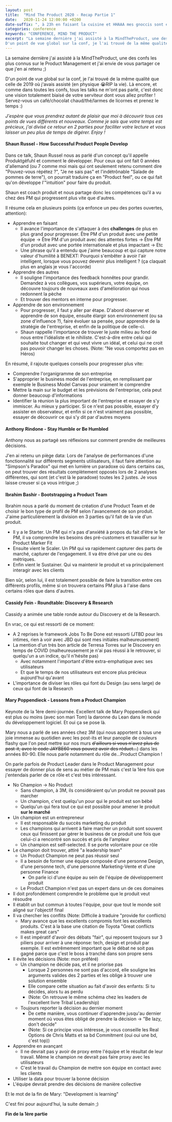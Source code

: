 ```yaml
---
layout: post
title:  "Mind The Product 2020 - Recap Partie 1"
date:   2020-11-24 12:00:00 +0200
date-suffix: ", à 23h en faisant la cuisine et HHAAA mes gnoccis sont en train de cramer"
categories: conference
keywords: "CONFERENCE, MIND THE PRODUCT"
excerpt: "La semaine dernière j'ai assisté à la MindTheProduct, une des confs les plus connus sur le Product Management et j'ai envie de vous partager ce que j'en ai retenu ;)
D'un point de vue global sur la conf, je l'ai trouvé de la même qualité que..."
---
```


La semaine dernière j'ai assisté à la MindTheProduct, une des confs les plus connus sur le Product Management et j'ai envie de vous partager ce que j'en ai retenu ;)  

D'un point de vue global sur la conf, je l'ai trouvé de la même qualité que celle de 2019 où j'avais assisté (en physique 😭RIP la vie). Là encore, et comme dans toutes les confs, tous les talks ne m'ont pas parlé, c'est donc une vision totalement biaisé de votre serviteur dont vous allez profiter ! Servez-vous un café/chocolat chaud/thé/larmes de licornes et prenez le temps :)  

*J'espère que vous prendrez autant de plaisir que moi à découvrir tous ces points de vues différents et nouveaux. Comme je sais que votre temps est précieux, j'ai divisé ce retour en 2 parties pour faciliter votre lecture et vous laisser un peu plus de temps de digérer. Enjoy !*  

#### Shaun Russel - How Successful Product People Develop  

Dans ce talk, Shaun Russel nous as parlé d'un concept qu'il appelle Produktgëfuhl et comment le développer. Pour ceux qui ont fait 0 années d'allemand (ou 7 comme moi mais qui ont seulement retenu comment dire "Pouvez-vous répétez ?", "Je ne sais pas" et l'indétrônable "Salade de pommes de terre"), on pourrait traduire ça en "Product feel", ou ce qui fait qu'on développe l'"intuition" pour faire du produit.  

Shaun est coach produit et nous partage donc les compétences qu'il a vu chez des PM qui progressent plus vite que d'autres.  

Il résume cela en plusieurs points (ça enfonce un peu des portes ouvertes, attention):  

- Apprendre en faisant
    - Il avance l'importance de s'attaquer à des **challenges** de plus en plus grand pour progresser. Être PM d'un produit avec une petite équipe → Être PM d'un produit avec des attentes fortes → Être PM d'un produit avec une portée internationale et plus impactant → Etc
    - Une phrase qu'il a entendu que j'aime beaucoup et qui capture notre valeur d'humilité à BENEXT: Pourquoi s'embêter à avoir l'air intelligent, lorsque vous pouvez devenir plus intelligent ? (ça claquait plus en anglais je vous l'accorde)
- Apprendre des autres
    - Il souligne l'importance des feedback honnêtes pour grandir. Demandez à vos collègues, vos supérieurs, votre équipe, on découvre toujours de nouveaux axes d'amélioration qui nous redonnent la pèche
    - Et trouver des mentors en interne pour progresser.
- Apprendre de son environnement
    - Pour progresser, il faut y aller par étape. D'abord observer et apprendre de son équipe, ensuite élargir son environnement (ou sa zone d'influence ?), faire évoluer sa pensée, pour apprendre de la stratégie de l'entreprise, et enfin de la politique de celle-ci.
    - Shaun rappelle l'importance de trouver le juste milieu au fond de nous entre l'idéaliste et le nihiliste. C'est-à-dire entre celui qui souhaite tout changer et qui veut vivre un idéal, et celui qui ne croit pas pouvoir changer les choses. (Note: "Ne vous comportez pas en Héros)

En résumé, il rajoute quelques conseils pour progresser plus vite:  

- Comprendre l'organigramme de son entreprise
- S'approprier le business model de l'entreprise, en remplissant par exemple le Business Model Canvas pour vraiment le comprendre
- Mettre la main sur le budget et les prévisions de l'entreprise, cela peut donner beaucoup d'informations
- Identifier la réunion la plus important de l'entreprise et essayer de s'y immiscer. Au mieux y participer. Si ce n'est pas possible, essayer d'y assister en observateur, et enfin si ce n'est vraiment pas possible, essayer de découvrir ce qui s'y dit par d'autres moyens

#### Anthony Rindone - Stay Humble or Be Humbled

Anthony nous as partagé ses réflexions sur comment prendre de meilleures décisions.  

J'en ai retenu un piège data: Lors de l'analyse de performances d'une fonctionnalité sur différents segments utilisateurs, il faut faire attention au "Simpson's Paradox" qui met en lumière un paradoxe où dans certains cas, on peut trouver des résultats complètement opposés lors de 2 analyses différentes, qui sont (et c'est là le paradoxe) toutes les 2 justes. Je vous laisse creuser si ça vous intrigue ;)  

#### Ibrahim Bashir - Bootstrapping a Product Team

Ibrahim nous a parlé du moment de création d'une Product Team et de choisir le bon type de profil de PM selon l'avancement de son produit.   
J'aime particulièrement la division en 3 parties qu'il fait de la vie d'un produit.  

- Il y a le Starter. Un PM qui n'a pas d'anxiété à propos du fait d'être le 1er PM, il va comprendre les besoins des pré-customers et travailler sur le Product Marker Fit
- Ensuite vient le Scaler. Un PM qui va rapidement capturer des parts de marché, capturer de l'engagement. Il va être drivé par une ou des métriques.
- Enfin vient le Sustainer. Qui va maintenir le produit et va principalement interagir avec les clients

Bien sûr, selon lui, il est totalement possible de faire la transition entre ces différents profils, même si on trouvera certains PM plus à l'aise dans certains rôles que dans d'autres.  

#### Cassidy Fein - Roundtable: Discovery & Research

Cassidy a animée une table ronde autour du Discovery et de la Research.  

En vrac, ce qui est ressorti de ce moment:  

- A 2 reprises le framework Jobs To Be Done est ressorti (JTBD pour les intimes, rien à voir avec JBD qui sont mes initiales malheureusement)
- La mention d'un très bon article de Terresa Torres sur le Discovery en temps de COVID (malheureusement je n'ai pas réussi à le retrouver, si quelqu'un a un indice, qu'il n'hésite pas)
    - Avec notamment l'important d'être extra-emphatique avec ses utilisateurs
    - Et que le temps de nos utilisateurs est encore plus précieux aujourd'hui qu'avant
- L'importance de diviser les rôles qui font du Design (au sens large) de ceux qui font de la Research

#### Mary Poppendieck - Lessons from a Product Champion

Keynote de la 1ère demi-journée. Excellent talk de Mary Poppendieck qui est plus ou moins (avec son mari Tom) la daronne du Lean dans le monde du développement logiciel. Et oui ça se pose là.  

Mary nous a parlé de ses années chez 3M (qui nous apportent à tous une joie immense au quotidien avec les post-its et leur panoplie de couleurs flashy que l'on peut mettre sur nos murs ~~d'ailleurs si vous n'avez plus de post-it, avec le code JAYBE60 vous pouvez avoir des réduct...~~) dans les années 80-90. Elle nous parle notamment du rôle de...Product Champion !  

On parle parfois de Product Leader dans le Product Management pour essayer de donner plus de sens au métier de PM mais c'est la 1ère fois que j'entendais parler de ce rôle et c'est très intéressant.  

- No Champion → No Product
    - Sans champion, à 3M, ils considéraient qu'un produit ne pouvait pas marcher
    - Un champion, c'est quelqu'un pour qui le produit est son bébé
    - Quelqu'un qui fera tout ce qui est possible pour amener le produit **sur le marché**
- Un champion est un entrepreneur
    - Il est responsable du succès marketing du produit
    - Les champions qui arrivent à faire marcher un produit sont souvent ceux qui finissent par gérer le business de ce produit une fois que celui-ci a rencontré son succès et pris de l'ampleur
    - Un champion est self-selected. Il se porte volontaire pour ce rôle
- Le champion doit trouver, attiré "a leadership team"
    - Un Product Champion ne peut pas réussir seul
    - Il a besoin de former une équipe composée d'une personne Design, d'une personne tech, d'une personne Marketing-Vente et d'une personne Finance
        - On parle ici d'une équipe au sein de l'équipe de développement produit
    - Le Product Champion n'est pas un expert dans un de ces domaines
- Il doit profondément comprendre le problème que le produit veut résoudre
- Il établit un but commun à toutes l'équipe, pour que tout le monde soit aligné sur l'objectif final
- Il va chercher les conflits (Note: Difficile à traduire "provide for conflicts)
    - Mary avance que les excellents compromis font les excellents produits. C'est à la base une citation de Toyota "Great conflicts makes great cars"
    - Il est impératif d'avoir des débats "fair", qui reposent toujours sur 3 piliers pour arriver à une réponse: tech, design et produit par exemple. Il est extrêmement important que le débat ne soit pas gagné parce que c'est le boss à tranché dans son propre sens
- Il évite les décisions (Note: mon préféré)
    - Un champion ne décide pas, et il ne priorise pas
        - Lorsque 2 personnes ne sont pas d'accord, elle souligne les arguments valides des 2 parties et les oblige à trouver une solution ensemble
        - Elle compare cette situation au fait d'avoir des enfants: Si tu décides, alors tu as perdu
        - (Note: On retrouve le même schéma chez les leaders de l'excellent livre Tribal Leadership)
    - Toujours reporter la décision au dernier moment
        - De cette manière, vous continuer d'apprendre jusqu'au dernier moment où vous êtes obligé de prendre la décision -> "Be lazy, don't decide"
        - (Note: Si ce principe vous intéresse, je vous conseille les Real Options de Chris Matts et sa bd Commitment (oui oui une bd, c'est top))
- Apprendre en avançant
    - Il ne devrait pas y avoir de proxy entre l'équipe et le résultat de leur travail. Même le champion ne devrait pas faire proxy avec les utilisateurs
    - C'est le travail du Champion de mettre son équipe en contact avec les clients
- Utiliser la data pour trouver la bonne décision
- L'équipe devrait prendre des décisions de manière collective  

Et le mot de la fin de Mary: "Development is learning"

C'est fini pour aujourd'hui, la suite demain ;)

**Fin de la 1ère partie**  

